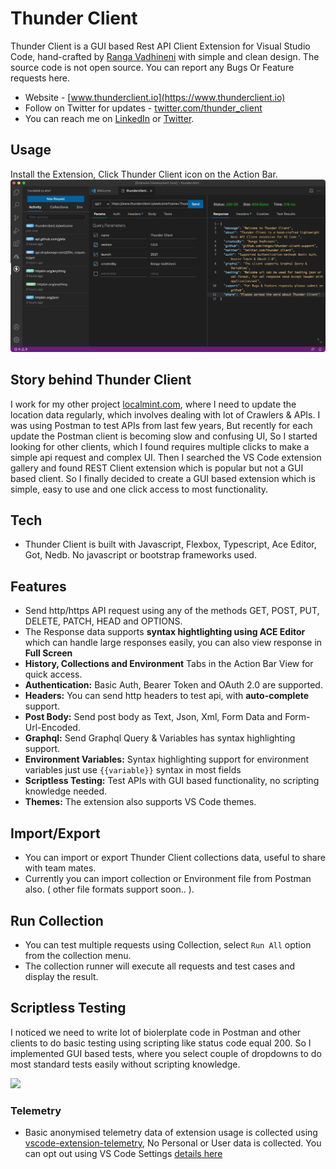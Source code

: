# Thunder Client
Thunder Client is a GUI based Rest API Client Extension for Visual Studio Code, hand-crafted by [Ranga Vadhineni](https://twitter.com/ranga_vadhineni) with simple and clean design. The source code is not open source. You can report any Bugs Or Feature requests here.

* Website - [www.thunderclient.io](https://www.thunderclient.io)
* Follow on Twitter for updates - [twitter.com/thunder_client](https://twitter.com/thunder_client)
* You can reach me on [LinkedIn](https://www.linkedin.com/in/rangav/) or [Twitter](https://twitter.com/ranga_vadhineni).

## Usage
Install the Extension, Click Thunder Client icon on the Action Bar.
![](images/thunder-client-vscode.png)

## Story behind Thunder Client
I work for my other project [localmint.com](https://www.localmint.com/), where I need to update the location data regularly, which involves dealing with lot of Crawlers & APIs. I was using Postman to test APIs from last few years, But recently for each update the Postman client is becoming slow and confusing UI, So I started looking for other clients, which I found requires multiple clicks to make a simple api request and complex UI. Then I searched the VS Code extension gallery and found REST Client extension which is popular but not a GUI based client. So I finally decided to create a GUI based extension which is simple, easy to use and one click access to most functionality.

## Tech
* Thunder Client is built with Javascript, Flexbox, Typescript, Ace Editor, Got, Nedb. No javascript or bootstrap frameworks used.

## Features
* Send http/https API request using any of the methods GET, POST, PUT, DELETE, PATCH, HEAD and OPTIONS.
* The Response data supports **syntax hightlighting using ACE Editor** which can handle large responses easily, you can also view response in **Full Screen**
* **History, Collections and Environment** Tabs in the Action Bar View for quick access.
* **Authentication:** Basic Auth, Bearer Token and OAuth 2.0 are supported.
* **Headers:** You can send http headers to test api, with **auto-complete** support.
* **Post Body:** Send post body as Text, Json, Xml, Form Data and Form-Url-Encoded.
* **Graphql:** Send Graphql Query & Variables has syntax highlighting support.
* **Environment Variables:** Syntax highlighting support for environment variables just use `{{variable}}` syntax in most fields
* **Scriptless Testing:** Test APIs with GUI based functionality, no scripting knowledge needed.
* **Themes:** The extension also supports VS Code themes.

## Import/Export
* You can import or export Thunder Client collections data, useful to share with team mates.
* Currently you can import collection or Environment file from Postman also. ( other file formats support soon.. ).

## Run Collection
* You can test multiple requests using Collection, select `Run All` option from the collection menu.
* The collection runner will execute all requests and test cases and display the result.

## Scriptless Testing
I noticed we need to write lot of biolerplate code in Postman and other clients to do basic testing using scripting like status code equal 200. So I implemented GUI based tests, where you select couple of dropdowns to do most standard tests easily without scripting knowledge.

![](https://github.com/rangav/thunder-client-support/blob/master/images/thunder-client-tests.png?raw=true)

### Telemetry
* Basic anonymised telemetry data of extension usage is collected using [vscode-extension-telemetry](https://github.com/Microsoft/vscode-extension-telemetry), No Personal or User data is collected. You can opt out using VS Code Settings [details here](https://code.visualstudio.com/docs/getstarted/telemetry)
